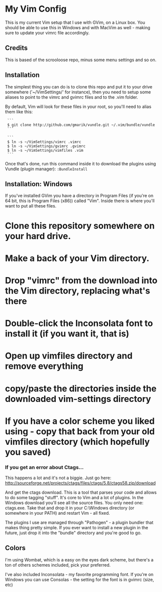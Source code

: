 # My Vim Config 
This is my current Vim setup that I use with GVim, on a Linux box. You should be able to use this in Windows and with MacVim as well - making sure to update your vimrc file accordingly.

## Credits
This is based of the scrooloose repo, minus some menu settings and so on.

## Installation
The simplest thing you can do is to clone this repo and put it to your drive somewhere ('~/VimSettings/' for instance), then you need to setup some aliases to point to the vimrc and gvimrc files and to the .vim folder.

By default, Vim will look for these files in your root, so you'll need to alias them like this:

     ```
     $ git clone http://github.com/gmarik/vundle.git ~/.vim/bundle/vundle
     ```

     ```
     $ ln -s ~/VimSettings/vimrc .vimrc 
     $ ln -s ~/VimSettings/gvimrc .gvimrc 
     $ ln -s ~/VimSettings/vimfiles .vim 
     ```

Once that's done, run this command inside it to download the plugins using Vundle (plugin manager):
     ```
     :BundleInstall
     ```

## Installation: Windows
If you've installed GVim you have a directory in Program Files (if you're on 64 bit, this is Program Files (x86)) called "Vim". Inside there is where you'll want to put all these files.

 # Clone this repository somewhere on your hard drive. 
 # Make a back of your Vim directory. 
 # Drop "vimrc" from the download into the Vim directory, replacing what's there
 # Double-click the Inconsolata font to install it (if you want it, that is)
 # Open up vimfiles directory and remove everything
 # copy/paste the directories inside the downloaded vim-settings directory
 # If you have a color scheme you liked using - copy that back from your old vimfiles directory (which hopefully you saved)

### If you get an error about Ctags...
This happens a lot and it's not a biggie. Just go here:
http://sourceforge.net/projects/ctags/files/ctags/5.8/ctags58.zip/download

And get the ctags download. This is a tool that parses your code and allows to do some tagging "stuff". It's core to Vim and a lot of plugins. In the Windows download you'll see all the source files. You only need one: ctags.exe. Take that and drop it in your C:\Windows directory (or somewhere in your PATH) and restart Vim - all fixed.

The plugins I use are managed through "Pathogen" - a plugin bundler that makes thing pretty simple. If you ever want to install a new plugin in the future, just drop it into the "bundle" directory and you're good to go.


## Colors
I'm using Wombat, which is a easy on the eyes dark scheme, but there's a ton of others schemes included, pick your preferred.

I've also included Inconsolata - my favorite programming font. If you're on Windows you can use Consolas - the setting for the font is in gvimrc (size, etc)
